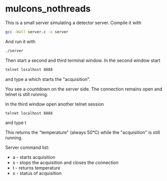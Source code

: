 # mulcons_nothreads

This is a small server simulating a detector server.
Compile it with
```sh
gcc -Wall server.c -o server
```
And run it with
```sh
./server
```

Then start a second and third terminal window.
In the second window start
```sh
telnet localhost 8888
```
and type a
which starts the "acquisition".

You see a countdown on the server side. The connection
remains open and telnet is still running.

In the third window open another telnet session
```sh
telnet localhost 8888
```
and type t

This returns the "temperature" (always 50°C) while the "acquisition" is still running.

Server command list:
* a	- starts acquisition
* s	- stops the acquisition and closes the connection
* t	- returns temperature
* x	- status of acquisition
